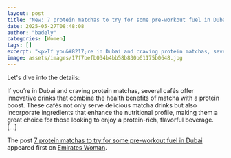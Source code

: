 ```yaml
---
layout: post
title: "New: 7 protein matchas to try for some pre-workout fuel in Dubai"
date: 2025-05-27T08:48:08
author: "badely"
categories: [Women]
tags: []
excerpt: "<p>If you&#8217;re in Dubai and craving protein matchas, several cafés offer innovative drinks that combine the health benefits of matcha with a prote"
image: assets/images/17f7befb034b4bb58b830b61175b0648.jpg
---
```


Let's dive into the details: <p>If you&#8217;re in Dubai and craving protein matchas, several cafés offer innovative drinks that combine the health benefits of matcha with a protein boost. These cafés not only serve delicious matcha drinks but also incorporate ingredients that enhance the nutritional profile, making them a great choice for those looking to enjoy a protein-rich, flavorful beverage. [&#8230;]</p>
<p>The post <a href="https://emirateswoman.com/7-protein-matchas-to-try-for-some-pre-workout-fuel-in-dubai/" rel="nofollow">7 protein matchas to try for some pre-workout fuel in Dubai</a> appeared first on <a href="https://emirateswoman.com" rel="nofollow">Emirates Woman</a>.</p>

